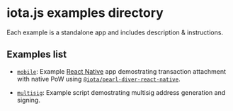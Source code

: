 # iota.js examples directory

Each example is a standalone app and includes description & instructions.

## Examples list
- [`mobile`](https://github.com/iotaledger/iota.js/tree/next/examples/mobile): Example [React Native](https://facebook.github.io/react-native/)
  app demostrating transaction attachment with native PoW using
  [`@iota/pearl-diver-react-native`](https://github.com/iotaledger/iota.js/tree/next/packages/pearl-diver-react-native#iotapearl-diver-react-native).

- [`multisig`](https://github.com/iotaledger/iota.js/tree/next/examples/multisig): Example
  script demostrating multisig address generation and signing.
